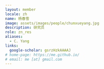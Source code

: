 ```yaml
---
layout: member
locale: zh
name: 杨春雪
image: assets/images/people/chunxueyang.jpg
description: 研究员
role: zn_res
aliases:
  - C. Yang
links:
  google-scholar: gsrzHzkAAAAJ
# home-page: https://me.github.io/
# email: me [at] gmail.com 
---
```



